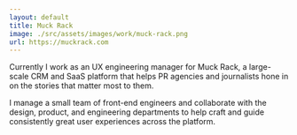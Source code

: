 ```yaml
---
layout: default
title: Muck Rack
image: ./src/assets/images/work/muck-rack.png
url: https://muckrack.com
---
```


Currently I work as an UX engineering manager for Muck Rack, a large-scale CRM and SaaS platform that helps PR agencies and journalists hone in on the stories that matter most to them.

I manage a small team of front-end engineers and collaborate with the design, product, and engineering departments to help craft and guide consistently great user experiences across the platform.
